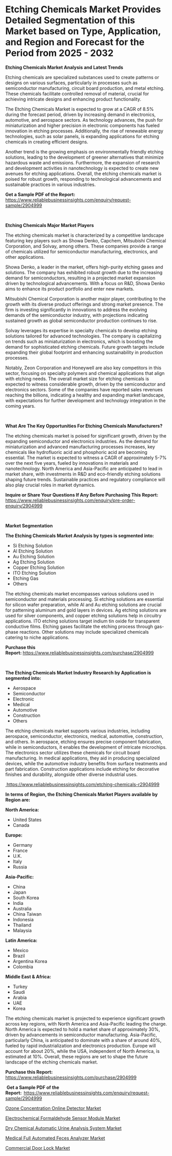 <p><h1>Etching Chemicals Market Provides Detailed Segmentation of this Market based on Type, Application, and Region and Forecast for the Period from 2025 - 2032</h1></p><p><strong>Etching Chemicals Market Analysis and Latest Trends</strong></p>
<p><p>Etching chemicals are specialized substances used to create patterns or designs on various surfaces, particularly in processes such as semiconductor manufacturing, circuit board production, and metal etching. These chemicals facilitate controlled removal of material, crucial for achieving intricate designs and enhancing product functionality.</p><p>The Etching Chemicals Market is expected to grow at a CAGR of 8.5% during the forecast period, driven by increasing demand in electronics, automotive, and aerospace sectors. As technology advances, the push for miniaturization and higher precision in electronic components has fueled innovation in etching processes. Additionally, the rise of renewable energy technologies, such as solar panels, is expanding applications for etching chemicals in creating efficient designs.</p><p>Another trend is the growing emphasis on environmentally friendly etching solutions, leading to the development of greener alternatives that minimize hazardous waste and emissions. Furthermore, the expansion of research and development activities in nanotechnology is expected to create new avenues for etching applications. Overall, the etching chemicals market is poised for robust growth, responding to technological advancements and sustainable practices in various industries.</p></p>
<p><strong>Get a Sample PDF of the Report:&nbsp;</strong> <a href="https://www.reliablebusinessinsights.com/enquiry/request-sample/2904999?utm_campaign=2738&utm_medium=2&utm_source=Github&utm_content=ia&utm_term=12032025&utm_id=etching-chemicals">https://www.reliablebusinessinsights.com/enquiry/request-sample/2904999</a></p>
<p>&nbsp;</p>
<p><strong>Etching Chemicals Major Market Players</strong></p>
<p><p>The etching chemicals market is characterized by a competitive landscape featuring key players such as Showa Denko, Capchem, Mitsubishi Chemical Corporation, and Solvay, among others. These companies provide a range of chemicals utilized for semiconductor manufacturing, electronics, and other applications. </p><p>Showa Denko, a leader in the market, offers high-purity etching gases and solutions. The company has exhibited robust growth due to the increasing demand for semiconductors, resulting in a projected market expansion driven by technological advancements. With a focus on R&D, Showa Denko aims to enhance its product portfolio and enter new markets.</p><p>Mitsubishi Chemical Corporation is another major player, contributing to the growth with its diverse product offerings and strong market presence. The firm is investing significantly in innovations to address the evolving demands of the semiconductor industry, with projections indicating sustained growth as global semiconductor production continues to rise.</p><p>Solvay leverages its expertise in specialty chemicals to develop etching solutions tailored for advanced technologies. The company is capitalizing on trends such as miniaturization in electronics, which is boosting the demand for sophisticated etching chemicals. Future growth targets include expanding their global footprint and enhancing sustainability in production processes.</p><p>Notably, Zeon Corporation and Honeywell are also key competitors in this sector, focusing on specialty polymers and chemical applications that align with etching needs. The overall market size for etching chemicals is expected to witness considerable growth, driven by the semiconductor and electronics sectors. Some of the companies have reported sales revenues reaching the billions, indicating a healthy and expanding market landscape, with expectations for further development and technology integration in the coming years.</p></p>
<p>&nbsp;</p>
<p><strong>What Are The Key Opportunities For Etching Chemicals Manufacturers?</strong></p>
<p><p>The etching chemicals market is poised for significant growth, driven by the expanding semiconductor and electronics industries. As the demand for miniaturization and advanced manufacturing processes increases, key chemicals like hydrofluoric acid and phosphoric acid are becoming essential. The market is expected to witness a CAGR of approximately 5-7% over the next five years, fueled by innovations in materials and nanotechnology. North America and Asia-Pacific are anticipated to lead in market share, with investments in R&D and eco-friendly etching solutions shaping future trends. Sustainable practices and regulatory compliance will also play crucial roles in market dynamics.</p></p>
<p><strong>Inquire or Share Your Questions If Any Before Purchasing This Report:</strong> <a href="https://www.reliablebusinessinsights.com/enquiry/pre-order-enquiry/2904999?utm_campaign=2738&utm_medium=2&utm_source=Github&utm_content=ia&utm_term=12032025&utm_id=etching-chemicals">https://www.reliablebusinessinsights.com/enquiry/pre-order-enquiry/2904999</a></p>
<p>&nbsp;</p>
<p><strong>Market Segmentation</strong></p>
<p><strong>The Etching Chemicals Market Analysis by types is segmented into:</strong></p>
<p><ul><li>Si Etching Solution</li><li>Al Etching Solution</li><li>Au Etching Solution</li><li>Ag Etching Solution</li><li>Copper Etching Solution</li><li>ITO Etching Solution</li><li>Etching Gas</li><li>Others</li></ul></p>
<p><p>The etching chemicals market encompasses various solutions used in semiconductor and materials processing. Si etching solutions are essential for silicon wafer preparation, while Al and Au etching solutions are crucial for patterning aluminum and gold layers in devices. Ag etching solutions are used for silver components, and copper etching solutions help in circuitry applications. ITO etching solutions target indium tin oxide for transparent conductive films. Etching gases facilitate the etching process through gas-phase reactions. Other solutions may include specialized chemicals catering to niche applications.</p></p>
<p><strong>Purchase this Report:&nbsp;</strong><a href="https://www.reliablebusinessinsights.com/purchase/2904999?utm_campaign=2738&utm_medium=2&utm_source=Github&utm_content=ia&utm_term=12032025&utm_id=etching-chemicals">https://www.reliablebusinessinsights.com/purchase/2904999</a></p>
<p>&nbsp;</p>
<p><strong>The Etching Chemicals Market Industry Research by Application is segmented into:</strong></p>
<p><ul><li>Aerospace</li><li>Semiconductor</li><li>Electronic</li><li>Medical</li><li>Automotive</li><li>Construction</li><li>Others</li></ul></p>
<p><p>The etching chemicals market supports various industries, including aerospace, semiconductor, electronics, medical, automotive, construction, and others. In aerospace, etching ensures precise component fabrication, while in semiconductors, it enables the development of intricate microchips. The electronics sector utilizes these chemicals for circuit board manufacturing. In medical applications, they aid in producing specialized devices, while the automotive industry benefits from surface treatments and part fabrication. Construction applications include etching for decorative finishes and durability, alongside other diverse industrial uses.</p></p>
<p><a href="https://www.reliablebusinessinsights.com/etching-chemicals-r2904999?utm_campaign=2738&utm_medium=2&utm_source=Github&utm_content=ia&utm_term=12032025&utm_id=etching-chemicals">&nbsp;https://www.reliablebusinessinsights.com/etching-chemicals-r2904999</a></p>
<p><strong>In terms of Region, the Etching Chemicals Market Players available by Region are:</strong></p>
<p>
    <p> <strong> North America: </strong>
        <ul>
            <li>United States</li>
            <li>Canada</li>
        </ul>
        </p> 
    <p> <strong> Europe: </strong>
        <ul>
            <li>Germany</li>
            <li>France</li>
            <li>U.K.</li>
            <li>Italy</li>
            <li>Russia</li>
        </ul>
        </p> 
    <p> <strong> Asia-Pacific: </strong>
        <ul>
            <li>China</li>
            <li>Japan</li>
            <li>South Korea</li>
            <li>India</li>
            <li>Australia</li>
            <li>China Taiwan</li>
            <li>Indonesia</li>
            <li>Thailand</li>
            <li>Malaysia</li>
        </ul>
        </p> 
    <p> <strong> Latin America: </strong>
        <ul>
            <li>Mexico</li>
            <li>Brazil</li>
            <li>Argentina Korea</li>
            <li>Colombia</li>
        </ul>
        </p> 
    <p> <strong> Middle East & Africa: </strong>
        <ul>
            <li>Turkey</li>
            <li>Saudi</li>
            <li>Arabia</li>
            <li>UAE</li>
            <li>Korea</li>
        </ul>
    </p>
    </p>
<p><p>The etching chemicals market is projected to experience significant growth across key regions, with North America and Asia-Pacific leading the charge. North America is expected to hold a market share of approximately 30%, driven by advancements in semiconductor manufacturing. Asia-Pacific, particularly China, is anticipated to dominate with a share of around 40%, fueled by rapid industrialization and electronics production. Europe will account for about 20%, while the USA, independent of North America, is estimated at 10%. Overall, these regions are set to shape the future landscape of the etching chemicals market.</p></p>
<p><strong>Purchase this Report: </strong><a href="https://www.reliablebusinessinsights.com/purchase/2904999?utm_campaign=2738&utm_medium=2&utm_source=Github&utm_content=ia&utm_term=12032025&utm_id=etching-chemicals">https://www.reliablebusinessinsights.com/purchase/2904999</a></p>
<p>&nbsp;<strong>Get a Sample PDF of the Report:&nbsp;&nbsp;</strong><a href="https://www.reliablebusinessinsights.com/enquiry/request-sample/2904999?utm_campaign=2738&utm_medium=2&utm_source=Github&utm_content=ia&utm_term=12032025&utm_id=etching-chemicals">https://www.reliablebusinessinsights.com/enquiry/request-sample/2904999</a></p>
<p><strong></strong></p>
<p><p><a href="https://github.com/foddekampo/Market-Research-Report-List-1/blob/main/ozone-concentration-online-detector-market.md?utm_campaign=2738&utm_medium=2&utm_source=Github&utm_content=ia&utm_term=12032025&utm_id=etching-chemicals">Ozone Concentration Online Detector Market</a></p><p><a href="https://github.com/furnoirons9e/Market-Research-Report-List-1/blob/main/electrochemical-formaldehyde-sensor-module-market.md?utm_campaign=2738&utm_medium=2&utm_source=Github&utm_content=ia&utm_term=12032025&utm_id=etching-chemicals">Electrochemical Formaldehyde Sensor Module Market</a></p><p><a href="https://github.com/puttslukis59/Market-Research-Report-List-1/blob/main/dry-chemical-automatic-urine-analysis-system-market.md?utm_campaign=2738&utm_medium=2&utm_source=Github&utm_content=ia&utm_term=12032025&utm_id=etching-chemicals">Dry Chemical Automatic Urine Analysis System Market</a></p><p><a href="https://github.com/laverkyllozc/Market-Research-Report-List-1/blob/main/medical-full-automated-feces-analyzer-market.md?utm_campaign=2738&utm_medium=2&utm_source=Github&utm_content=ia&utm_term=12032025&utm_id=etching-chemicals">Medical Full Automated Feces Analyzer Market</a></p><p><a href="https://github.com/clemmheisefy/Market-Research-Report-List-1/blob/main/commercial-door-lock-market.md?utm_campaign=2738&utm_medium=2&utm_source=Github&utm_content=ia&utm_term=12032025&utm_id=etching-chemicals">Commercial Door Lock Market</a></p></p>